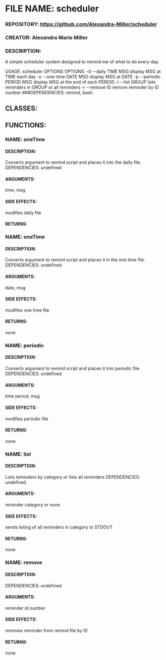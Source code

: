 # FILE NAME:  scheduler
### REPOSITORY:  https://github.com/Alexandra-Miller/scheduler
### CREATOR:  Alexandra Marie Miller
### DESCRIPTION:
A simple scheduler system designed to remind me of what to do every day.

USAGE: scheduler OPTIONS
  OPTIONS:
  -d --daily      TIME    MSG     display MSG at TIME each day
  -o --one-time   DATE    MSG     display MSG at DATE
  -p --periodic   PERIOD  MSG     display MSG at the end of each PERIOD
  -l --list       GROUP           lists reminders in GROUP or all reminders
  -r --remove     ID              remove reminder by ID number
###DEPENDENCIES: 
 remind, bash



## CLASSES:

## FUNCTIONS: 
### NAME:  oneTime
#### DESCRIPTION:
Converts argument to remind script and places it into the daily file.
  DEPENDENCIES: undefined
#### ARGUMENTS: 
 time, msg
#### SIDE EFFECTS:
 modifies daily file
#### RETURNS:





### NAME:  oneTime
#### DESCRIPTION:
Converts argument to remind script and places it in the one time file.
  DEPENDENCIES: undefined
#### ARGUMENTS: 
 date, msg
#### SIDE EFFECTS:
 modifies one time file
#### RETURNS:
 none




### NAME:  periodic
#### DESCRIPTION:
Converts argument to remind script and places it into periodic file.
  DEPENDENCIES: undefined
#### ARGUMENTS: 
 time period, msg
#### SIDE EFFECTS:
 modifies periodic file
#### RETURNS:
 none




### NAME:  list
#### DESCRIPTION:
Lists reminders by category or lists all reminders
  DEPENDENCIES: undefined
#### ARGUMENTS: 
 reminder category or none
#### SIDE EFFECTS:
 sends listing of all reminders in category to STDOUT
#### RETURNS:
 none




### NAME:  remove
#### DESCRIPTION:

  DEPENDENCIES: undefined
#### ARGUMENTS: 
 reminder id number
#### SIDE EFFECTS:
 removes reminder from remind file by ID
#### RETURNS:
 none

